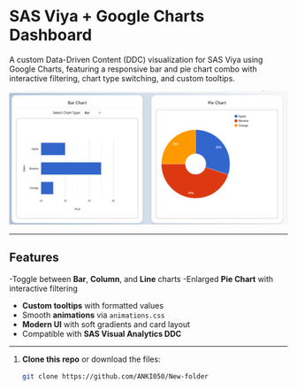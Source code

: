 #  SAS Viya + Google Charts Dashboard

A custom Data-Driven Content (DDC) visualization for SAS Viya using Google Charts, featuring a responsive bar and pie chart combo with interactive filtering, chart type switching, and custom tooltips.

![Dashboard Preview](sas-ddc-visualization/dashboard.png.png) 

---

## Features
-Toggle between **Bar**, **Column**, and **Line** charts
-Enlarged **Pie Chart** with interactive filtering
- **Custom tooltips** with formatted values
- Smooth **animations** via `animations.css`
- **Modern UI** with soft gradients and card layout
- Compatible with **SAS Visual Analytics DDC**

---
1. **Clone this repo** or download the files:
   ```bash
   git clone https://github.com/ANKI050/New-folder
